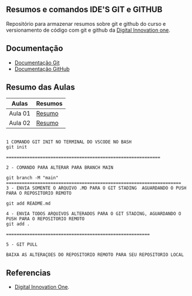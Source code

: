 ## Resumos e comandos IDE'S GIT e GITHUB

Repositório para armazenar resumos sobre git e github do curso e versionamento de código com git e github da [Digital Innovation one](https://www.dio.me/).

## Documentação 

- [Documentação Git](https://git-scm.com/doc)
- [Documentação GitHub](https://docs.github.com/)

## Resumo das Aulas

| Aulas | Resumos |
| ------| ------------|
| Aula 01 | [Resumo]() |
| Aula 02 | [Resumo]() |

```

1 COMANDO GIT INIT NO TERMINAL DO VSCODE NO BASH
git init

===========================================================

2 - COMANDO PARA ALTERAR PARA BRANCH MAIN

git branch -M "main"
===================================================================
3 - ENVIA SOMENTE O ARQUIVO .MD PARA O GIT STADING  AGUARDANDO O PUSH PARA O REPOSITORIO REMOTO

git add README.md 

4 - ENVIA TODOS ARQUIVOS ALTERADOS PARA O GIT STADING, AGUARDANDO O PUSH PARA O REPOSITORIO REMOTO
git add .

=======================================================

5 - GIT PULL 

BAIXA AS ALTERAÇOES DO REPOSITORIO REMOTO PARA SEU REPOSITORIO LOCAL

```




## Referencias 

- [Digital Innovation One]().